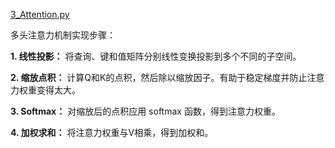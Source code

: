 [3_Attention.py](./3_Attention.py)


多头注意力机制实现步骤：


**1. 线性投影：** 将查询、键和值矩阵分别线性变换投影到多个不同的子空间。

**2. 缩放点积：** 计算Q和K的点积，然后除以缩放因子。有助于稳定梯度并防止注意力权重变得太大。

**3. Softmax：** 对缩放后的点积应用 softmax 函数，得到注意力权重。

**4. 加权求和：** 将注意力权重与V相乘，得到加权和。